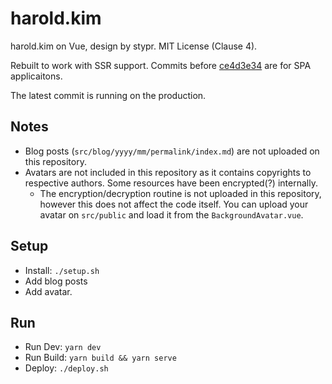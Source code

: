 # harold.kim

harold.kim on Vue, design by stypr. MIT License (Clause 4).

Rebuilt to work with SSR support. Commits before [ce4d3e34](https://github.com/stypr/harold.kim/commit/ce4d3e34bd119a3b07537d16cc7b40f1c63c3f43) are for SPA applicaitons.

The latest commit is running on the production.

## Notes

* Blog posts (`src/blog/yyyy/mm/permalink/index.md`) are not uploaded on this repository.
* Avatars are not included in this repository as it contains copyrights to respective authors. Some resources have been encrypted(?) internally.
    * The encryption/decryption routine is not uploaded in this repository, however this does not affect the code itself. You can upload your avatar on `src/public` and load it from the `BackgroundAvatar.vue`.

## Setup

* Install: `./setup.sh`
* Add blog posts
* Add avatar.

## Run

* Run Dev: `yarn dev`
* Run Build: `yarn build && yarn serve`
* Deploy: `./deploy.sh`
